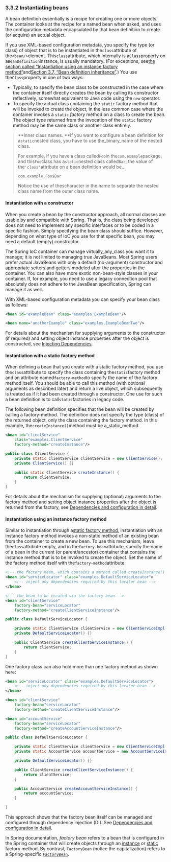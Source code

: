 ### 3.3.2 Instantiating beans

A bean definition essentially is a recipe for creating one or more objects. The container looks at the recipe for a named bean when asked, and uses the configuration metadata encapsulated by that bean definition to create \(or acquire\) an actual object.

If you use XML-based configuration metadata, you specify the type \(or class\) of object that is to be instantiated in the`class`attribute of the`<bean/>`element. This`class`attribute, which internally is a`Class`property on a`BeanDefinition`instance, is usually mandatory. \(For exceptions, see[the section called “Instantiation using an instance factory method”](http://docs.spring.io/spring/docs/5.0.0.M4/spring-framework-reference/htmlsingle/#beans-factory-class-instance-factory-method)and[Section 3.7, “Bean definition inheritance”](http://docs.spring.io/spring/docs/5.0.0.M4/spring-framework-reference/htmlsingle/#beans-child-bean-definitions).\) You use the`Class`property in one of two ways:

* Typically, to specify the bean class to be constructed in the case where the container itself directly creates the bean by calling its constructor reflectively, somewhat equivalent to Java code using the `new` operator.
* To specify the actual class containing the `static` factory method that will be invoked to create the object, in the less common case where the container invokes a `static` _factory_ method on a class to create the bean. The object type returned from the invocation of the `static` factory method may be the same class or another class entirely.

> **Inner class names. **If you want to configure a bean definition for a`static`nested class, you have to use the_binary_name of the nested class.
> 
> For example, if you have a class called`Foo`in the`com.example`package, and this`Foo`class has a`static`nested class called`Bar`, the value of the`'class'`attribute on a bean definition would be…​
> 
> `com.example.Foo$Bar`
> 
> Notice the use of the`$`character in the name to separate the nested class name from the outer class name.

#### Instantiation with a constructor

When you create a bean by the constructor approach, all normal classes are usable by and compatible with Spring. That is, the class being developed does not need to implement any specific interfaces or to be coded in a specific fashion. Simply specifying the bean class should suffice. However, depending on what type of IoC you use for that specific bean, you may need a default \(empty\) constructor.

The Spring IoC container can manage virtually_any_class you want it to manage; it is not limited to managing true JavaBeans. Most Spring users prefer actual JavaBeans with only a default \(no-argument\) constructor and appropriate setters and getters modeled after the properties in the container. You can also have more exotic non-bean-style classes in your container. If, for example, you need to use a legacy connection pool that absolutely does not adhere to the JavaBean specification, Spring can manage it as well.

With XML-based configuration metadata you can specify your bean class as follows:

```xml
<bean id="exampleBean" class="examples.ExampleBean"/>

<bean name="anotherExample" class="examples.ExampleBeanTwo"/>
```

For details about the mechanism for supplying arguments to the constructor \(if required\) and setting object instance properties after the object is constructed, see [Injecting Dependencies](http://docs.spring.io/spring/docs/5.0.0.M4/spring-framework-reference/htmlsingle/#beans-factory-collaborators).

#### Instantiation with a static factory method

When defining a bean that you create with a static factory method, you use the`class`attribute to specify the class containing the`static`factory method and an attribute named`factory-method`to specify the name of the factory method itself. You should be able to call this method \(with optional arguments as described later\) and return a live object, which subsequently is treated as if it had been created through a constructor. One use for such a bean definition is to call`static`factories in legacy code.

The following bean definition specifies that the bean will be created by calling a factory-method. The definition does not specify the type \(class\) of the returned object, only the class containing the factory method. In this example, the`createInstance()`method must be a_static_method.

```xml
<bean id="clientService"
	class="examples.ClientService"
	factory-method="createInstance"/>
```

```java
public class ClientService {
	private static ClientService clientService = new ClientService();
	private ClientService() {}

	public static ClientService createInstance() {
		return clientService;
	}
}
```

For details about the mechanism for supplying \(optional\) arguments to the factory method and setting object instance properties after the object is returned from the factory, see [Dependencies and configuration in detail](http://docs.spring.io/spring/docs/5.0.0.M4/spring-framework-reference/htmlsingle/#beans-factory-properties-detailed).

#### Instantiation using an instance factory method

Similar to instantiation through a[static factory method](http://docs.spring.io/spring/docs/5.0.0.M4/spring-framework-reference/htmlsingle/#beans-factory-class-static-factory-method), instantiation with an instance factory method invokes a non-static method of an existing bean from the container to create a new bean. To use this mechanism, leave the`class`attribute empty, and in the`factory-bean`attribute, specify the name of a bean in the current \(or parent/ancestor\) container that contains the instance method that is to be invoked to create the object. Set the name of the factory method itself with the`factory-method`attribute.

```xml
<!-- the factory bean, which contains a method called createInstance() -->
<bean id="serviceLocator" class="examples.DefaultServiceLocator">
	<!-- inject any dependencies required by this locator bean -->
</bean>

<!-- the bean to be created via the factory bean -->
<bean id="clientService"
	factory-bean="serviceLocator"
	factory-method="createClientServiceInstance"/>
```

```java
public class DefaultServiceLocator {

	private static ClientService clientService = new ClientServiceImpl();
	private DefaultServiceLocator() {}

	public ClientService createClientServiceInstance() {
		return clientService;
	}
}
```

One factory class can also hold more than one factory method as shown here:

```xml
<bean id="serviceLocator" class="examples.DefaultServiceLocator">
	<!-- inject any dependencies required by this locator bean -->
</bean>

<bean id="clientService"
	factory-bean="serviceLocator"
	factory-method="createClientServiceInstance"/>

<bean id="accountService"
	factory-bean="serviceLocator"
	factory-method="createAccountServiceInstance"/>
```

```java
public class DefaultServiceLocator {

	private static ClientService clientService = new ClientServiceImpl();
	private static AccountService accountService = new AccountServiceImpl();

	private DefaultServiceLocator() {}

	public ClientService createClientServiceInstance() {
		return clientService;
	}

	public AccountService createAccountServiceInstance() {
		return accountService;
	}

}
```

This approach shows that the factory bean itself can be managed and configured through dependency injection \(DI\). See [Dependencies and configuration in detail](http://docs.spring.io/spring/docs/5.0.0.M4/spring-framework-reference/htmlsingle/#beans-factory-properties-detailed).

In Spring documentation, _factory bean_ refers to a bean that is configured in the Spring container that will create objects through an [instance](http://docs.spring.io/spring/docs/5.0.0.M4/spring-framework-reference/htmlsingle/#beans-factory-class-instance-factory-method) or [static](http://docs.spring.io/spring/docs/5.0.0.M4/spring-framework-reference/htmlsingle/#beans-factory-class-static-factory-method) factory method. By contrast, `FactoryBean` \(notice the capitalization\) refers to a Spring-specific [`FactoryBean`](http://docs.spring.io/spring/docs/5.0.0.M4/spring-framework-reference/htmlsingle/#beans-factory-extension-factorybean).

